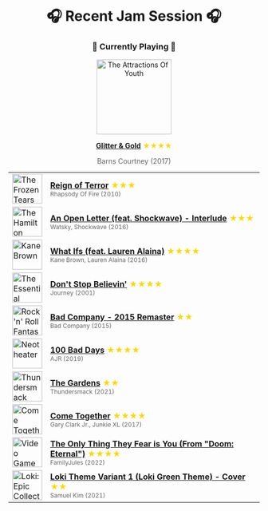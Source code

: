 <div align='center'>

# 🎧 Recent Jam Session 🎧

<h3>🎵 Currently Playing 🎵</h3>

<a href="https://open.spotify.com/track/1Mf27cnAF1Q6Ko83XTM5d1"><img src="https://i.scdn.co/image/ab67616d0000b2732a9e5743f2d7c93c43fee849" width="150" height="150" alt="The Attractions Of Youth" /></a>

<b><a href="https://open.spotify.com/track/1Mf27cnAF1Q6Ko83XTM5d1">Glitter & Gold</a></b><span style="color: gold;"> ★★★★</span>

<span style="color: #666;">Barns Courtney (2017)</span>

<table style='margin: 0 auto; max-width: 550px;'>
<tr>
<td width="60"><a href="https://open.spotify.com/track/1Gtm7PM9GPrSvWEzsk7rzD"><img src="https://i.scdn.co/image/ab67616d0000b273a22bba104ccff8471949d76e" width="60" height="60" alt="The Frozen Tears of Angels" /></a></td>
<td><b><a href="https://open.spotify.com/track/1Gtm7PM9GPrSvWEzsk7rzD">Reign of Terror</a></b> <span style="color: gold;"> ★★★</span><br><span style="font-size: 12px; color: #666;">Rhapsody Of Fire (2010)</span></td>
</tr>
<tr>
<td width="60"><a href="https://open.spotify.com/track/0clwOjS9p20cEIQkuB7bEP"><img src="https://i.scdn.co/image/ab67616d0000b2731025ac991316d6cbac978373" width="60" height="60" alt="The Hamilton Mixtape" /></a></td>
<td><b><a href="https://open.spotify.com/track/0clwOjS9p20cEIQkuB7bEP">An Open Letter (feat. Shockwave) - Interlude</a></b> <span style="color: gold;"> ★★★</span><br><span style="font-size: 12px; color: #666;">Watsky, Shockwave (2016)</span></td>
</tr>
<tr>
<td width="60"><a href="https://open.spotify.com/track/7zVCrzzEJU7u24sbJPXA5W"><img src="https://i.scdn.co/image/ab67616d0000b27348295fd4144b8ce6b437d682" width="60" height="60" alt="Kane Brown" /></a></td>
<td><b><a href="https://open.spotify.com/track/7zVCrzzEJU7u24sbJPXA5W">What Ifs (feat. Lauren Alaina)</a></b> <span style="color: gold;"> ★★★★</span><br><span style="font-size: 12px; color: #666;">Kane Brown, Lauren Alaina (2016)</span></td>
</tr>
<tr>
<td width="60"><a href="https://open.spotify.com/track/77NNZQSqzLNqh2A9JhLRkg"><img src="https://i.scdn.co/image/ab67616d0000b2730f6ce5c138493ac768d9afc8" width="60" height="60" alt="The Essential Journey" /></a></td>
<td><b><a href="https://open.spotify.com/track/77NNZQSqzLNqh2A9JhLRkg">Don't Stop Believin'</a></b> <span style="color: gold;"> ★★★★</span><br><span style="font-size: 12px; color: #666;">Journey (2001)</span></td>
</tr>
<tr>
<td width="60"><a href="https://open.spotify.com/track/1ZrCVOEijZ5I3WNVEHTEsq"><img src="https://i.scdn.co/image/ab67616d0000b273a4a583e0ee244e0e75f800cf" width="60" height="60" alt="Rock 'n' Roll Fantasy: The Very Best of Bad Company" /></a></td>
<td><b><a href="https://open.spotify.com/track/1ZrCVOEijZ5I3WNVEHTEsq">Bad Company - 2015 Remaster</a></b> <span style="color: gold;"> ★★</span><br><span style="font-size: 12px; color: #666;">Bad Company (2015)</span></td>
</tr>
<tr>
<td width="60"><a href="https://open.spotify.com/track/4rnyUV17cSZGsz18xJNdjL"><img src="https://i.scdn.co/image/ab67616d0000b273a320d7e9efd7602648fb78e3" width="60" height="60" alt="Neotheater" /></a></td>
<td><b><a href="https://open.spotify.com/track/4rnyUV17cSZGsz18xJNdjL">100 Bad Days</a></b> <span style="color: gold;"> ★★★★</span><br><span style="font-size: 12px; color: #666;">AJR (2019)</span></td>
</tr>
<tr>
<td width="60"><a href="https://open.spotify.com/track/4l9onvb8TO7Rodj7pl2WX8"><img src="https://i.scdn.co/image/ab67616d0000b273067add23982ece80ca70a93f" width="60" height="60" alt="Thundersmack" /></a></td>
<td><b><a href="https://open.spotify.com/track/4l9onvb8TO7Rodj7pl2WX8">The Gardens</a></b> <span style="color: gold;"> ★★</span><br><span style="font-size: 12px; color: #666;">Thundersmack (2021)</span></td>
</tr>
<tr>
<td width="60"><a href="https://open.spotify.com/track/45HAjqRWiNv6mMPw4NvZrU"><img src="https://i.scdn.co/image/ab67616d0000b273bce034d651da4d21e43c8a19" width="60" height="60" alt="Come Together" /></a></td>
<td><b><a href="https://open.spotify.com/track/45HAjqRWiNv6mMPw4NvZrU">Come Together</a></b> <span style="color: gold;"> ★★★★</span><br><span style="font-size: 12px; color: #666;">Gary Clark Jr., Junkie XL (2017)</span></td>
</tr>
<tr>
<td width="60"><a href="https://open.spotify.com/track/5sxyNRAlsVwxOOQrXgs5kF"><img src="https://i.scdn.co/image/ab67616d0000b2733f1e89b0450823d6f0f54cf4" width="60" height="60" alt="Video Game Guitar Covers, Vol. 6" /></a></td>
<td><b><a href="https://open.spotify.com/track/5sxyNRAlsVwxOOQrXgs5kF">The Only Thing They Fear is You (From "Doom: Eternal")</a></b> <span style="color: gold;"> ★★★★</span><br><span style="font-size: 12px; color: #666;">FamilyJules (2022)</span></td>
</tr>
<tr>
<td width="60"><a href="https://open.spotify.com/track/589nAgxn4ufrqd2KjHxay8"><img src="https://i.scdn.co/image/ab67616d0000b2732d4439111d68acb3f3a08e16" width="60" height="60" alt="Loki: Epic Collection (Cover)" /></a></td>
<td><b><a href="https://open.spotify.com/track/589nAgxn4ufrqd2KjHxay8">Loki Theme Variant 1 (Loki Green Theme) - Cover</a></b> <span style="color: gold;"> ★★</span><br><span style="font-size: 12px; color: #666;">Samuel Kim (2021)</span></td>
</tr>
</table>
</div>

